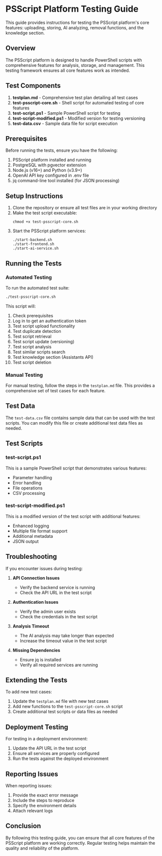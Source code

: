 # PSScript Platform Testing Guide

This guide provides instructions for testing the PSScript platform's core features: uploading, storing, AI analyzing, removal functions, and the knowledge section.

## Overview

The PSScript platform is designed to handle PowerShell scripts with comprehensive features for analysis, storage, and management. This testing framework ensures all core features work as intended.

## Test Components

1. **testplan.md** - Comprehensive test plan detailing all test cases
2. **test-psscript-core.sh** - Shell script for automated testing of core features
3. **test-script.ps1** - Sample PowerShell script for testing
4. **test-script-modified.ps1** - Modified version for testing versioning
5. **test-data.csv** - Sample data file for script execution

## Prerequisites

Before running the tests, ensure you have the following:

1. PSScript platform installed and running
2. PostgreSQL with pgvector extension
3. Node.js (v16+) and Python (v3.9+)
4. OpenAI API key configured in .env file
5. jq command-line tool installed (for JSON processing)

## Setup Instructions

1. Clone the repository or ensure all test files are in your working directory
2. Make the test script executable:
   ```
   chmod +x test-psscript-core.sh
   ```
3. Start the PSScript platform services:
   ```
   ./start-backend.sh
   ./start-frontend.sh
   ./start-ai-service.sh
   ```

## Running the Tests

### Automated Testing

To run the automated test suite:

```bash
./test-psscript-core.sh
```

This script will:
1. Check prerequisites
2. Log in to get an authentication token
3. Test script upload functionality
4. Test duplicate detection
5. Test script retrieval
6. Test script update (versioning)
7. Test script analysis
8. Test similar scripts search
9. Test knowledge section (Assistants API)
10. Test script deletion

### Manual Testing

For manual testing, follow the steps in the `testplan.md` file. This provides a comprehensive set of test cases for each feature.

## Test Data

The `test-data.csv` file contains sample data that can be used with the test scripts. You can modify this file or create additional test data files as needed.

## Test Scripts

### test-script.ps1

This is a sample PowerShell script that demonstrates various features:
- Parameter handling
- Error handling
- File operations
- CSV processing

### test-script-modified.ps1

This is a modified version of the test script with additional features:
- Enhanced logging
- Multiple file format support
- Additional metadata
- JSON output

## Troubleshooting

If you encounter issues during testing:

1. **API Connection Issues**
   - Verify the backend service is running
   - Check the API URL in the test script

2. **Authentication Issues**
   - Verify the admin user exists
   - Check the credentials in the test script

3. **Analysis Timeout**
   - The AI analysis may take longer than expected
   - Increase the timeout value in the test script

4. **Missing Dependencies**
   - Ensure jq is installed
   - Verify all required services are running

## Extending the Tests

To add new test cases:

1. Update the `testplan.md` file with new test cases
2. Add new functions to the `test-psscript-core.sh` script
3. Create additional test scripts or data files as needed

## Deployment Testing

For testing in a deployment environment:

1. Update the API URL in the test script
2. Ensure all services are properly configured
3. Run the tests against the deployed environment

## Reporting Issues

When reporting issues:

1. Provide the exact error message
2. Include the steps to reproduce
3. Specify the environment details
4. Attach relevant logs

## Conclusion

By following this testing guide, you can ensure that all core features of the PSScript platform are working correctly. Regular testing helps maintain the quality and reliability of the platform.
